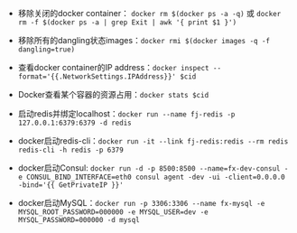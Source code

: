 - 移除关闭的docker container： `docker rm $(docker ps -a -q)` 或 `docker rm -f $(docker ps -a | grep Exit | awk '{ print $1 }')`

- 移除所有的dangling状态images：`docker rmi $(docker images -q -f dangling=true)`

- 查看docker container的IP address：`docker inspect --format='{{.NetworkSettings.IPAddress}}' $cid`

- Docker查看某个容器的资源占用：`docker stats $cid`

- 启动redis并绑定localhost：`docker run --name fj-redis -p 127.0.0.1:6379:6379 -d redis`

- docker启动redis-cli：`docker run -it --link fj-redis:redis --rm redis redis-cli -h redis -p 6379`

- docker启动Consul: `docker run -d -p 8500:8500 --name=fx-dev-consul -e CONSUL_BIND_INTERFACE=eth0 consul agent -dev -ui -client=0.0.0.0 -bind='{{ GetPrivateIP }}'`

- docker启动MySQL：`docker run -p 3306:3306 --name fx-mysql -e MYSQL_ROOT_PASSWORD=000000 -e MYSQL_USER=dev -e MYSQL_PASSWORD=000000 -d mysql`